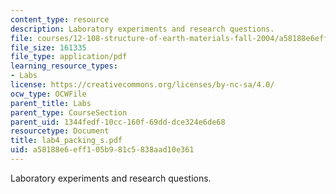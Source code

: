 ```yaml
---
content_type: resource
description: Laboratory experiments and research questions.
file: courses/12-108-structure-of-earth-materials-fall-2004/a58188e6eff105b981c5838aad10e361_lab4_packing_s.pdf
file_size: 161335
file_type: application/pdf
learning_resource_types:
- Labs
license: https://creativecommons.org/licenses/by-nc-sa/4.0/
ocw_type: OCWFile
parent_title: Labs
parent_type: CourseSection
parent_uid: 1344fedf-10cc-160f-69dd-dce324e6de68
resourcetype: Document
title: lab4_packing_s.pdf
uid: a58188e6-eff1-05b9-81c5-838aad10e361
---
```

Laboratory experiments and research questions.